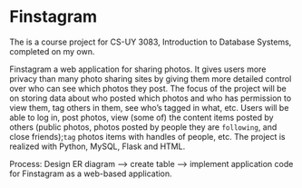 # Finstagram

The is a course project for CS-UY 3083, Introduction to Database Systems, completed on my own.

Finstagram a web application for sharing photos. It gives users more privacy than many photo sharing sites by giving them more detailed control over who can see which photos they post. The focus of the project will be on storing data about who posted which photos and who has permission to view them, tag others
in them, see who’s tagged in what, etc. Users will be able to log in, post photos, view (some of) the content items posted by others (public photos, photos posted by people they are `following`, and close friends);`tag` photos items with handles of people, etc. The project is realized with Python, MySQL, Flask and HTML.

Process: Design ER diagram --> create table --> implement application code for Finstagram as a web-based application.
